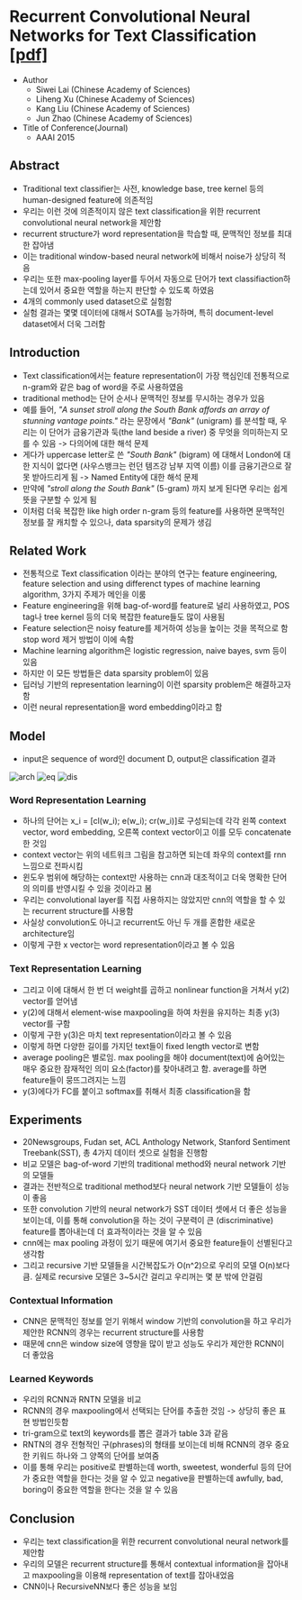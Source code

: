 # Recurrent Convolutional Neural Networks for Text Classification [[pdf]](https://www.aaai.org/ocs/index.php/AAAI/AAAI15/paper/view/9745)
* Author
	* Siwei Lai (Chinese Academy of Sciences)
	* Liheng Xu (Chinese Academy of Sciences)
	* Kang Liu (Chinese Academy of Sciences)
	* Jun Zhao (Chinese Academy of Sciences)
* Title of Conference(Journal)
	* AAAI 2015


## Abstract
* Traditional text classifier는 사전, knowledge base, tree kernel 등의 human-designed feature에 의존적임
* 우리는 이런 것에 의존적이지 않은 text classification을 위한 recurrent convolutional neural network을 제안함
* recurrent structure가 word representation을 학습할 때, 문맥적인 정보를 최대한 잡아냄
* 이는 traditional window-based neural network에 비해서 noise가 상당히 적음
* 우리는 또한 max-pooling layer를 두어서 자동으로 단어가 text classifiaction하는데 있어서 중요한 역할을 하는지 판단할 수 있도록 하였음
* 4개의 commonly used dataset으로 실험함
* 실험 결과는 몇몇 데이터에 대해서 SOTA를 능가하며, 특히 document-level dataset에서 더욱 그러함


## Introduction
* Text classification에서는 feature representation이 가장 핵심인데 전통적으로 n-gram와 같은 bag of word을 주로 사용하였음
* traditional method는 단어 순서나 문맥적인 정보를 무시하는 경우가 있음
* 예를 들어, *"A sunset stroll along the South Bank affords an array of stunning vantage points."* 라는 문장에서 *"Bank"* (unigram) 를 분석할 때, 우리는 이 단어가 금융기관과 둑(the land beside a river) 중 무엇을 의미하는지 모를 수 있음 -> 다의어에 대한 해석 문제
* 게다가 uppercase letter로 쓴 *"South Bank"* (bigram) 에 대해서 London에 대한 지식이 없다면 (사우스뱅크는 런던 템즈강 남부 지역 이름) 이를 금융기관으로 잘 못 받아드리게 됨 -> Named Entity에 대한 해석 문제
* 만약에 *"stroll along the South Bank"* (5-gram) 까지 보게 된다면 우리는 쉽게 뜻을 구분할 수 있게 됨
* 이처럼 더욱 복잡한 like high order n-gram 등의 feature를 사용하면 문맥적인 정보를 잘 캐치할 수 있으나, data sparsity의 문제가 생김


## Related Work
* 전통적으로 Text classification 이라는 분야의 연구는 feature engineering, feature selection and using differenct types of machine learning algorithm, 3가지 주제가 메인을 이룸
* Feature engineering을 위해 bag-of-word를 feature로 널리 사용하였고, POS tag나 tree kernel 등의 더욱 복잡한 feature들도 많이 사용됨
* Feature selection은 noisy feature를 제거하여 성능을 높이는 것을 목적으로 함 stop word 제거 방법이 이에 속함
* Machine learning algorithm은 logistic regression, naive bayes, svm 등이 있음
* 하지만 이 모든 방법들은 data sparsity problem이 있음
* 딥러닝 기반의 representation learning이 이런 sparsity problem은 해결하고자 함
* 이런 neural representation을 word embedding이라고 함


## Model
* input은 sequence of word인 document D, output은 classification 결과

![arch](https://user-images.githubusercontent.com/15166794/39083820-2051fce8-45a6-11e8-884f-04910f73788b.png)
![eq](https://user-images.githubusercontent.com/15166794/39083821-208023f2-45a6-11e8-8fb4-53ab6f1b8d45.png)
![dis](https://user-images.githubusercontent.com/15166794/39083822-20c8505a-45a6-11e8-8d14-aa94e606dac9.png)

### Word Representation Learning
* 하나의 단어는 x_i = [cl(w_i); e(w_i); cr(w_i)]로 구성되는데 각각 왼쪽 context vector, word embedding, 오른쪽 context vector이고 이를 모두 concatenate한 것임
* context vector는 위의 네트워크 그림을 참고하면 되는데 좌우의 context를 rnn 느낌으로 전파시킴
* 윈도우 범위에 해당하는 context만 사용하는 cnn과 대조적이고 더욱 명확한 단어의 의미를 반영시킬 수 있을 것이라고 봄
* 우리는 convolutional layer를 직접 사용하지는 않았지만 cnn의 역할을 할 수 있는 recurrent structure를 사용함
* 사실상 convolution도 아니고 recurrent도 아닌 두 개를 혼합한 새로운 architecture임
* 이렇게 구한 x vector는 word representation이라고 볼 수 있음

### Text Representation Learning
* 그리고 이에 대해서 한 번 더 weight를 곱하고 nonlinear function을 거쳐서 y(2) vector를 얻어냄
* y(2)에 대해서 element-wise maxpooling을 하여 차원을 유지하는 최종 y(3) vector를 구함
* 이렇게 구한 y(3)은 마치 text representation이라고 볼 수 있음
* 이렇게 하면 다양한 길이를 가지던 text들이 fixed length vector로 변함
* average pooling은 별로임. max pooling을 해야 document(text)에 숨어있는 매우 중요한 잠재적인 의미 요소(factor)를 찾아내려고 함. average를 하면 feature들이 뭉뜨그려지는 느낌
* y(3)에다가 FC를 붙이고 softmax를 취해서 최종 classification을 함


## Experiments
* 20Newsgroups, Fudan set, ACL Anthology Network, Stanford Sentiment Treebank(SST), 총 4가지 데이터 셋으로 실험을 진행함
* 비교 모델은 bag-of-word 기반의 traditional method와 neural network 기반의 모델들
* 결과는 전반적으로 traditional method보다 neural network 기반 모델들이 성능이 좋음
* 또한 convolution 기반의 neural network가 SST 데이터 셋에서 더 좋은 성능을 보이는데, 이를 통해 convolution을 하는 것이 구분력이 큰 (discriminative) feature를 뽑아내는데 더 효과적이라는 것을 알 수 있음
* cnn에는 max pooling 과정이 있기 때문에 여기서 중요한 feature들이 선별된다고 생각함
* 그리고 recursive 기반 모델들을 시간복잡도가 O(n^2)으로 우리의 모델 O(n)보다 큼. 실제로 recursive 모델은 3~5시간 걸리고 우리꺼는 몇 분 밖에 안걸림

### Contextual Information
* CNN은 문맥적인 정보를 얻기 위해서 window 기반의 convolution을 하고 우리가 제안한 RCNN의 경우는 recurrent structure를 사용함
* 때문에 cnn은 window size에 영향을 많이 받고 성능도 우리가 제안한 RCNN이 더 좋았음

### Learned Keywords
* 우리의 RCNN과 RNTN 모델을 비교
* RCNN의 경우 maxpooling에서 선택되는 단어를 추출한 것임 -> 상당히 좋은 표현 방법인듯함
* tri-gram으로 text의 keywords를 뽑은 결과가 table 3과 같음
* RNTN의 경우 전형적인 구(phrases)의 형태를 보이는데 비해 RCNN의 경우 중요한 키워드 하나와 그 양쪽의 단어를 보여줌
* 이를 통해 우리는 positive로 판별하는데 worth, sweetest, wonderful 등의 단어가 중요한 역할을 한다는 것을 알 수 있고 negative을 판별하는데 awfully, bad, boring이 중요한 역할을 한다는 것을 알 수 있음


## Conclusion
* 우리는 text classification을 위한 recurrent convolutional neural network를 제안함
* 우리의 모델은 recurrent structure를 통해서 contextual information을 잡아내고 maxpooling을 이용해 representation of text를 잡아내었음
* CNN이나 RecursiveNN보다 좋은 성능을 보임